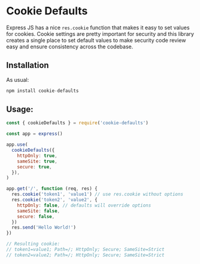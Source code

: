 # Cookie Defaults

Express JS has a nice `res.cookie` function that makes it easy to set values
for cookies. Cookie settings are pretty important for security and this library
creates a single place to set default values to make security code review easy
and ensure consistency across the codebase.

## Installation

As usual:

```js
npm install cookie-defaults
```
## Usage:

```js
const { cookieDefaults } = require('cookie-defaults')

const app = express()

app.use(
  cookieDefaults({
    httpOnly: true,
    sameSite: true,
    secure: true,
  }),
)

app.get('/', function (req, res) {
  res.cookie('token1', 'value1') // use res.cookie without options
  res.cookie('token2', 'value2', {
    httpOnly: false, // defaults will override options
    sameSite: false,
    secure: false,
  })
  res.send('Hello World!')
})

// Resulting cookie:
// token1=value1; Path=/; HttpOnly; Secure; SameSite=Strict
// token2=value2; Path=/; HttpOnly; Secure; SameSite=Strict
```
